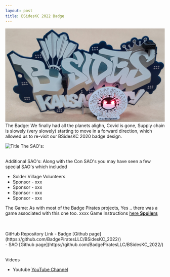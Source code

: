 ```yaml
---
layout: post
title: BSidesKC 2022 Badge
---
```


![Title](/images/BSides22_Badge.jpg)
The Badge: We finally had all the planets alighn, Covid is gone, Supply chain is slowely (very slowely) starting to move in a forward direction, which allowed us to re-visit our BSidesKC 2020 badge design. 
 

![Title](/images/BSidesKC22_SAOs.png)
The SAO's: 
<br>
<br>


Additional SAO's: Along with the Con SAO's you may have seen a few special SAO's which included
- Solder Village Volunteers
- Sponsor - xxx
- Sponsor - xxx
- Sponsor - xxx
- Sponsor - xxx
 

The Game: As with most of the Badge Pirates projects, Yes .. there was a game associated with this one too. xxxx
Game Instructions [here **Spoilers**](http://challenges.cryptochallenges.com/BC/2022/BSides22.html)
 <br>

 <br>
 <br>
GitHub Repository Link
- Badge [Github page](https://github.com/BadgePiratesLLC/BSidesKC_2022/) <br>
- SAO [Github page](https://github.com/BadgePiratesLLC/BSidesKC_2022/) <br>
<br>

Videos
- Youtube [YouTube Channel](https://www.youtube.com/channel/UCRVegJ2Y7m-8vIXnG0BIhyw/featured/) 
